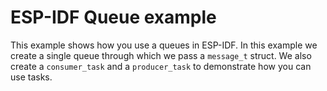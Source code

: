 # ESP-IDF Queue example

This example shows how you use a queues in ESP-IDF.  In this example we create a single queue through which we pass a `message_t` struct.  We also create a `consumer_task` and a `producer_task` to demonstrate how you can use tasks.
